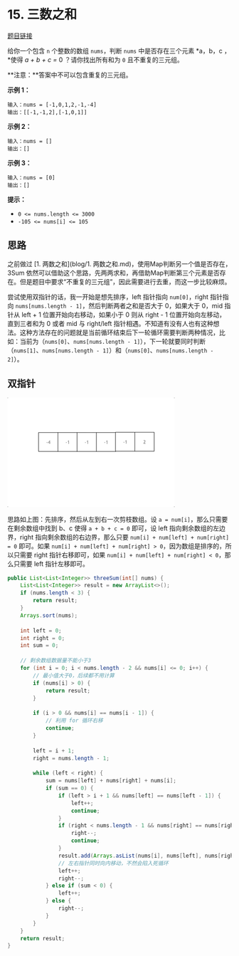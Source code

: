 # 15. 三数之和

[题目链接](https://leetcode.cn/problems/3sum/)

给你一个包含 `n` 个整数的数组 `nums`，判断 `nums` 中是否存在三个元素 *a，b，c ，*使得 *a + b + c =* 0 ？请你找出所有和为 `0` 且不重复的三元组。

**注意：**答案中不可以包含重复的三元组。

**示例 1：**

```
输入：nums = [-1,0,1,2,-1,-4]
输出：[[-1,-1,2],[-1,0,1]]
```

**示例 2：**

```
输入：nums = []
输出：[]
```

**示例 3：**

```
输入：nums = [0]
输出：[]
```

**提示：**

- `0 <= nums.length <= 3000`
- `-105 <= nums[i] <= 105`

## 思路

之前做过 [1. 两数之和](blog/1. 两数之和.md)，使用Map判断另一个值是否存在，3Sum 依然可以借助这个思路，先两两求和，再借助Map判断第三个元素是否存在。但是题目中要求“不重复的三元组”，因此需要进行去重，而这一步比较麻烦。

尝试使用双指针的话，我一开始是想先排序，left 指针指向 `num[0]`，right 指针指向 `nums[nums.length - 1]`，然后判断两者之和是否大于 0，如果大于 0，mid 指针从 left + 1 位置开始向右移动，如果小于 0 则从 right - 1 位置开始向左移动，直到三者和为 0 或者 mid 与 right/left 指针相遇。不知道有没有人也有这种想法。这种方法存在的问题就是当前循环结束后下一轮循环需要判断两种情况，比如：当前为（`nums[0]`、`nums[nums.length - 1]`），下一轮就要同时判断（`nums[1]`、`nums[nums.length - 1]`）和（`nums[0]`、`nums[nums.length - 2]`）。

## 双指针

![15.三数之和](images/15-1.gif)

思路如上图：先排序，然后从左到右一次剪枝数组。设 `a = num[i]`，那么只需要在剩余数组中找到 b、c 使得 `a + b + c = 0` 即可，设 left 指向剩余数组的左边界，right 指向剩余数组的右边界，那么只要 `num[i] + num[left] + num[right] = 0` 即可。如果 `num[i] + num[left] + num[right] > 0`，因为数组是排序的，所以只需要 right 指针右移即可，如果 `num[i] + num[left] + num[right] < 0`，那么只需要 left 指针左移即可。

```java
public List<List<Integer>> threeSum(int[] nums) {
    List<List<Integer>> result = new ArrayList<>();
    if (nums.length < 3) {
        return result;
    }
    Arrays.sort(nums);

    int left = 0;
    int right = 0;
    int sum = 0;
    
    // 剩余数组数据量不能小于3
    for (int i = 0; i < nums.length - 2 && nums[i] <= 0; i++) {
        // 最小值大于0，后续都不用计算
        if (nums[i] > 0) {
            return result;
        }
        
        if (i > 0 && nums[i] == nums[i - 1]) {
            // 利用 for 循环右移
            continue;
        }
        
        left = i + 1;
        right = nums.length - 1;

        while (left < right) {
            sum = nums[left] + nums[right] + nums[i];
            if (sum == 0) {
                if (left > i + 1 && nums[left] == nums[left - 1]) {
                    left++;
                    continue;
                }
                if (right < nums.length - 1 && nums[right] == nums[right + 1]) {
                    right--;
                    continue;
                }
                result.add(Arrays.asList(nums[i], nums[left], nums[right]));
                // 左右指针同时向内移动，不然会陷入死循环
                left++;
                right--;
            } else if (sum < 0) {
                left++;
            } else {
                right--;
            }
        }
    }
    return result;
}
```
